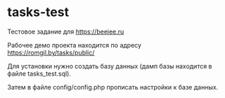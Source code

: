 # tasks-test
Тестовое задание для https://beejee.ru

Рабочее демо проекта находится по адресу https://romgil.by/tasks/public/

Для установки нужно создать базу данных (дамп базы находится в файле tasks_test.sql).

Затем в файле config/config.php прописать настройки к базе данных.
